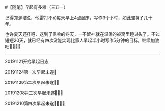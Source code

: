 #【随笔】早起有多难（三五一）

记得郑渊洁说，他雷打不动每天早上4点起床，写作3个小时，如此坚持了几十年。

也许夏天还好吧，这到了寒冷的冬天，一不留神就在温暖的被窝里睡过头了。不过短短20天，就已经有四次没能实现比家人早起半小时写作5分钟的目标。继续加油吧💪💪💪💪



----

20191121开始早起日志

20191124第一次早起未遂💪

20191129第二次早起未遂💪💪

20191208第三次早起未遂💪💪💪

20191210第四次早起未遂💪💪💪💪